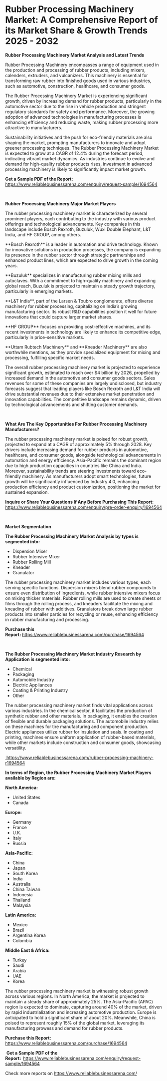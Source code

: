 <p><h1>Rubber Processing Machinery Market: A Comprehensive Report of its Market Share & Growth Trends 2025 - 2032</h1></p><p><strong>Rubber Processing Machinery Market Analysis and Latest Trends</strong></p>
<p><p>Rubber Processing Machinery encompasses a range of equipment used in the production and processing of rubber products, including mixers, calenders, extruders, and vulcanizers. This machinery is essential for transforming raw rubber into finished goods used in various industries, such as automotive, construction, healthcare, and consumer goods.</p><p>The Rubber Processing Machinery Market is experiencing significant growth, driven by increasing demand for rubber products, particularly in the automotive sector due to the rise in vehicle production and stringent regulatory standards for safety and performance. Moreover, the growing adoption of advanced technologies in manufacturing processes is enhancing efficiency and reducing waste, making rubber processing more attractive to manufacturers.</p><p>Sustainability initiatives and the push for eco-friendly materials are also shaping the market, prompting manufacturers to innovate and adopt greener processing techniques. The Rubber Processing Machinery Market is expected to grow at a CAGR of 12.4% during the forecast period, indicating vibrant market dynamics. As industries continue to evolve and demand for high-quality rubber products rises, investment in advanced processing machinery is likely to significantly impact market growth.</p></p>
<p><strong>Get a Sample PDF of the Report:&nbsp;</strong> <a href="https://www.reliablebusinessarena.com/enquiry/request-sample/1694564?utm_campaign=2631&utm_medium=2&utm_source=Github&utm_content=ia&utm_term=23022025&utm_id=rubber-processing-machinery">https://www.reliablebusinessarena.com/enquiry/request-sample/1694564</a></p>
<p>&nbsp;</p>
<p><strong>Rubber Processing Machinery Major Market Players</strong></p>
<p><p>The rubber processing machinery market is characterized by several prominent players, each contributing to the industry with various product offerings and technological advancements. Key companies in this landscape include Bosch Rexroth, Buzuluk, Wuxi Double Elephant, L&T India, and HF GROUP, among others.</p><p>**Bosch Rexroth** is a leader in automation and drive technology. Known for innovative solutions in production processes, the company is expanding its presence in the rubber sector through strategic partnerships and enhanced product lines, which are expected to drive growth in the coming years.</p><p>**Buzuluk** specializes in manufacturing rubber mixing mills and autoclaves. With a commitment to high-quality machinery and expanding global reach, Buzuluk is projected to maintain a steady growth trajectory, particularly in emerging markets.</p><p>**L&T India**, part of the Larsen & Toubro conglomerate, offers diverse machinery for rubber processing, capitalizing on India’s growing manufacturing sector. Its robust R&D capabilities position it well for future innovations that could capture larger market shares.</p><p>**HF GROUP** focuses on providing cost-effective machines, and its recent investments in technology are likely to enhance its competitive edge, particularly in price-sensitive markets.</p><p>**Uttam Rubtech Machinery** and **Kneader Machinery** are also worthwhile mentions, as they provide specialized equipment for mixing and processing, fulfilling specific market needs. </p><p>The overall rubber processing machinery market is projected to experience significant growth, estimated to reach over $4 billion by 2026, propelled by increased demand in the automotive and consumer goods sectors. Sales revenues for some of these companies are largely undisclosed, but industry forecasts suggest that leading players like Bosch Rexroth and L&T India will drive substantial revenues due to their extensive market penetration and innovation capabilities. The competitive landscape remains dynamic, driven by technological advancements and shifting customer demands.</p></p>
<p>&nbsp;</p>
<p><strong>What Are The Key Opportunities For Rubber Processing Machinery Manufacturers?</strong></p>
<p><p>The rubber processing machinery market is poised for robust growth, projected to expand at a CAGR of approximately 5% through 2028. Key drivers include increasing demand for rubber products in automotive, healthcare, and consumer goods, alongside technological advancements in automation and energy efficiency. Asia-Pacific remains the dominant region due to high production capacities in countries like China and India. Moreover, sustainability trends are steering investments toward eco-friendly machinery. As manufacturers adopt smart technologies, future growth will be significantly influenced by Industry 4.0, enhancing production efficiency and product customization, positioning the market for sustained expansion.</p></p>
<p><strong>Inquire or Share Your Questions If Any Before Purchasing This Report:</strong> <a href="https://www.reliablebusinessarena.com/enquiry/pre-order-enquiry/1694564?utm_campaign=2631&utm_medium=2&utm_source=Github&utm_content=ia&utm_term=23022025&utm_id=rubber-processing-machinery">https://www.reliablebusinessarena.com/enquiry/pre-order-enquiry/1694564</a></p>
<p>&nbsp;</p>
<p><strong>Market Segmentation</strong></p>
<p><strong>The Rubber Processing Machinery Market Analysis by types is segmented into:</strong></p>
<p><ul><li>Dispersion Mixer</li><li>Rubber Intensive Mixer</li><li>Rubber Rolling Mill</li><li>Kneader</li><li>Granulator</li></ul></p>
<p><p>The rubber processing machinery market includes various types, each serving specific functions. Dispersion mixers blend rubber compounds to ensure even distribution of ingredients, while rubber intensive mixers focus on mixing thicker materials. Rubber rolling mills are used to create sheets or films through the rolling process, and kneaders facilitate the mixing and kneading of rubber with additives. Granulators break down large rubber products into smaller particles for recycling or reuse, enhancing efficiency in rubber manufacturing and processing.</p></p>
<p><strong>Purchase this Report:&nbsp;</strong><a href="https://www.reliablebusinessarena.com/purchase/1694564?utm_campaign=2631&utm_medium=2&utm_source=Github&utm_content=ia&utm_term=23022025&utm_id=rubber-processing-machinery">https://www.reliablebusinessarena.com/purchase/1694564</a></p>
<p>&nbsp;</p>
<p><strong>The Rubber Processing Machinery Market Industry Research by Application is segmented into:</strong></p>
<p><ul><li>Chemical</li><li>Packaging</li><li>Automobile Industry</li><li>Electric Appliances</li><li>Coating & Printing Industry</li><li>Other</li></ul></p>
<p><p>The rubber processing machinery market finds vital applications across various industries. In the chemical sector, it facilitates the production of synthetic rubber and other materials. In packaging, it enables the creation of flexible and durable packaging solutions. The automobile industry relies on these machines for tire manufacturing and component production. Electric appliances utilize rubber for insulation and seals. In coating and printing, machines ensure uniform application of rubber-based materials, while other markets include construction and consumer goods, showcasing versatility.</p></p>
<p><a href="https://www.reliablebusinessarena.com/rubber-processing-machinery-r1694564?utm_campaign=2631&utm_medium=2&utm_source=Github&utm_content=ia&utm_term=23022025&utm_id=rubber-processing-machinery">&nbsp;https://www.reliablebusinessarena.com/rubber-processing-machinery-r1694564</a></p>
<p><strong>In terms of Region, the Rubber Processing Machinery Market Players available by Region are:</strong></p>
<p>
    <p> <strong> North America: </strong>
        <ul>
            <li>United States</li>
            <li>Canada</li>
        </ul>
        </p> 
    <p> <strong> Europe: </strong>
        <ul>
            <li>Germany</li>
            <li>France</li>
            <li>U.K.</li>
            <li>Italy</li>
            <li>Russia</li>
        </ul>
        </p> 
    <p> <strong> Asia-Pacific: </strong>
        <ul>
            <li>China</li>
            <li>Japan</li>
            <li>South Korea</li>
            <li>India</li>
            <li>Australia</li>
            <li>China Taiwan</li>
            <li>Indonesia</li>
            <li>Thailand</li>
            <li>Malaysia</li>
        </ul>
        </p> 
    <p> <strong> Latin America: </strong>
        <ul>
            <li>Mexico</li>
            <li>Brazil</li>
            <li>Argentina Korea</li>
            <li>Colombia</li>
        </ul>
        </p> 
    <p> <strong> Middle East & Africa: </strong>
        <ul>
            <li>Turkey</li>
            <li>Saudi</li>
            <li>Arabia</li>
            <li>UAE</li>
            <li>Korea</li>
        </ul>
    </p>
    </p>
<p><p>The rubber processing machinery market is witnessing robust growth across various regions. In North America, the market is projected to maintain a steady share of approximately 25%. The Asia-Pacific (APAC) region is expected to dominate, capturing around 40% of the market, driven by rapid industrialization and increasing automotive production. Europe is anticipated to hold a significant share of about 20%. Meanwhile, China is poised to represent roughly 15% of the global market, leveraging its manufacturing prowess and demand for rubber products.</p></p>
<p><strong>Purchase this Report: </strong><a href="https://www.reliablebusinessarena.com/purchase/1694564?utm_campaign=2631&utm_medium=2&utm_source=Github&utm_content=ia&utm_term=23022025&utm_id=rubber-processing-machinery">https://www.reliablebusinessarena.com/purchase/1694564</a></p>
<p>&nbsp;<strong>Get a Sample PDF of the Report:&nbsp;&nbsp;</strong><a href="https://www.reliablebusinessarena.com/enquiry/request-sample/1694564?utm_campaign=2631&utm_medium=2&utm_source=Github&utm_content=ia&utm_term=23022025&utm_id=rubber-processing-machinery">https://www.reliablebusinessarena.com/enquiry/request-sample/1694564</a></p>
<p><strong></strong></p>
<p>Check more reports on <a href="https://www.reliablebusinessarena.com/?utm_campaign=2631&utm_medium=2&utm_source=Github&utm_content=ia&utm_term=23022025&utm_id=rubber-processing-machinery">https://www.reliablebusinessarena.com/</a></p>